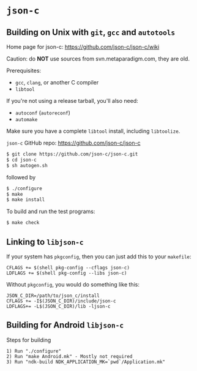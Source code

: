 `json-c`
========

Building on Unix with `git`, `gcc` and `autotools`
--------------------------------------------------

Home page for json-c: https://github.com/json-c/json-c/wiki

Caution: do **NOT** use sources from svn.metaparadigm.com,
they are old.

Prerequisites:

 - `gcc`, `clang`, or another C compiler
 - `libtool`

If you're not using a release tarball, you'll also need:

 - `autoconf` (`autoreconf`)
 - `automake`

Make sure you have a complete `libtool` install, including `libtoolize`.

`json-c` GitHub repo: https://github.com/json-c/json-c

```bash
$ git clone https://github.com/json-c/json-c.git
$ cd json-c
$ sh autogen.sh
```

followed by

```bash
$ ./configure
$ make
$ make install
```

To build and run the test programs:

```bash
$ make check
```

Linking to `libjson-c`
----------------------

If your system has `pkgconfig`,
then you can just add this to your `makefile`:

```make
CFLAGS += $(shell pkg-config --cflags json-c)
LDFLAGS += $(shell pkg-config --libs json-c)
```

Without `pkgconfig`, you would do something like this:

```make
JSON_C_DIR=/path/to/json_c/install
CFLAGS += -I$(JSON_C_DIR)/include/json-c
LDFLAGS+= -L$(JSON_C_DIR)/lib -ljson-c
```




Building for Android `libjson-c`
--------------------------------

Steps for building 
```make
1) Run "./configure"
2) Run "make Android.mk" - Mostly not required
3) Run "ndk-build NDK_APPLICATION_MK=`pwd`/Application.mk"
```
